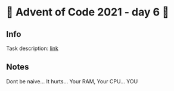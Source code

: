 # 🎄 Advent of Code 2021 - day 6 🎄

## Info

Task description: [link](https://adventofcode.com/2021/day/6)

## Notes

Dont be naive... It hurts... Your RAM, Your CPU... YOU